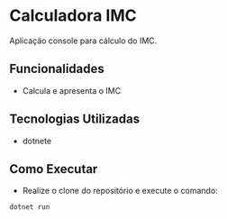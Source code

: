 # Calculadora IMC 

Aplicação console para cálculo do IMC.

## Funcionalidades 

- Calcula e apresenta o IMC


## Tecnologias Utilizadas

- dotnete

## Como Executar 

- Realize o clone do repositório e execute o comando:

```
dotnet run
```